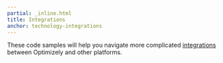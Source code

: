 ```yaml
---
partial: _inline.html
title: Integrations
anchor: technology-integrations
---
```

These code samples will help you navigate more complicated [integrations](https://help.optimizely.com/hc/en-us/articles/203729580-Introduction-to-Optimizely-Integrations) between Optimizely and other platforms.
